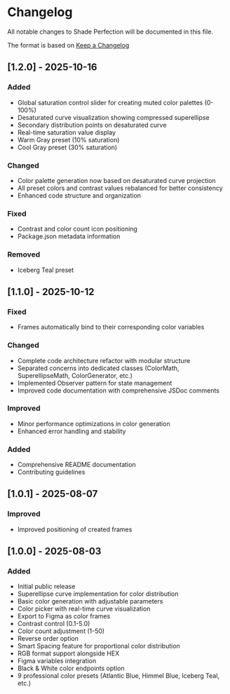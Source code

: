 # Changelog

All notable changes to Shade Perfection will be documented in this file.

The format is based on [Keep a Changelog](https://keepachangelog.com/en/1.0.0/)

## [1.2.0] - 2025-10-16

### Added
- Global saturation control slider for creating muted color palettes (0-100%)
- Desaturated curve visualization showing compressed superellipse
- Secondary distribution points on desaturated curve
- Real-time saturation value display
- Warm Gray preset (10% saturation)
- Cool Gray preset (30% saturation)

### Changed
- Color palette generation now based on desaturated curve projection
- All preset colors and contrast values rebalanced for better consistency
- Enhanced code structure and organization

### Fixed
- Contrast and color count icon positioning
- Package.json metadata information

### Removed
- Iceberg Teal preset

## [1.1.0] - 2025-10-12

### Fixed
- Frames automatically bind to their corresponding color variables

### Changed
- Complete code architecture refactor with modular structure
- Separated concerns into dedicated classes (ColorMath, SuperellipseMath, ColorGenerator, etc.)
- Implemented Observer pattern for state management
- Improved code documentation with comprehensive JSDoc comments

### Improved
- Minor performance optimizations in color generation
- Enhanced error handling and stability

### Added
- Comprehensive README documentation
- Contributing guidelines

## [1.0.1] - 2025-08-07

### Improved
- Improved positioning of created frames

## [1.0.0] - 2025-08-03

### Added
- Initial public release
- Superellipse curve implementation for color distribution
- Basic color generation with adjustable parameters
- Color picker with real-time curve visualization
- Export to Figma as color frames
- Contrast control (0.1-5.0)
- Color count adjustment (1-50)
- Reverse order option
- Smart Spacing feature for proportional color distribution
- RGB format support alongside HEX
- Figma variables integration
- Black & White color endpoints option
- 9 professional color presets (Atlantic Blue, Himmel Blue, Iceberg Teal, etc.)